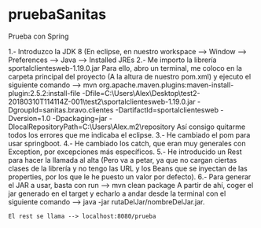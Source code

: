 # pruebaSanitas
Prueba con Spring

1.- Introduzco la JDK 8 (En eclipse, en nuestro workspace --> Window --> Preferences --> Java --> Installed JREs
2.- Me importo la librería sportalclientesweb-1.19.0.jar
	Para ello, abro un terminal, me coloco en la carpeta principal del proyecto (A la altura de nuestro pom.xml) y ejecuto el 	siguiente comando --> mvn org.apache.maven.plugins:maven-install-plugin:2.5.2:install-file  -Dfile=C:\Users\Alex\Desktop\test2-20180310T114114Z-001\test2\sportalclientesweb-1.19.0.jar -DgroupId=sanitas.bravo.clientes -DartifactId=sportalclientesweb -Dversion=1.0 -Dpackaging=jar -DlocalRepositoryPath=C:\Users\Alex\.m2\repository
	Así consigo quitarme todos los errores que me indicaba el eclipse.
3.- He cambiado el pom para usar springboot.
4.- He cambiado los catch, que eran muy generales con Exception, por excepciones más específicos.
5.- He introducido un Rest para hacer la llamada al alta (Pero va a petar, ya que no cargan ciertas clases de la librería y no tengo las URL y los Beans que se inyectan de las properties, por los que le he puesto un valor por defecto).
6.- Para generar el JAR a usar, basta con run --> mvn clean package
	A partir de ahí, coger el jar generado en el target y echarlo a andar desde la terminal con el siguiente comando --> java -jar rutaDelJar/nombreDelJar.jar.
	
	El rest se llama --> localhost:8080/prueba
